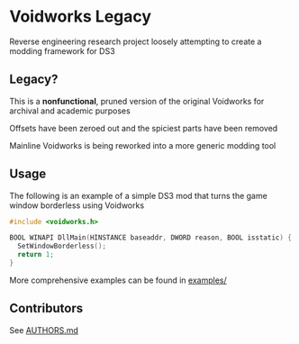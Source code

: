 # Voidworks Legacy

Reverse engineering research project loosely attempting to create a modding framework for DS3


## Legacy?

This is a **nonfunctional**, pruned version of the original Voidworks for archival and academic purposes

Offsets have been zeroed out and the spiciest parts have been removed

Mainline Voidworks is being reworked into a more generic modding tool


## Usage

The following is an example of a simple DS3 mod that turns the game window borderless using Voidworks

```c++
#include <voidworks.h>

BOOL WINAPI DllMain(HINSTANCE baseaddr, DWORD reason, BOOL isstatic) {
  SetWindowBorderless();
  return 1;
}
```

More comprehensive examples can be found in [examples/](examples/)


## Contributors

See [AUTHORS.md](AUTHORS.md)
